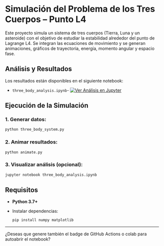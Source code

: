 # Simulación del Problema de los Tres Cuerpos – Punto L4

Este proyecto simula un sistema de tres cuerpos (Tierra, Luna y un asteroide) con el objetivo de estudiar la estabilidad alrededor del punto de Lagrange L4. Se integran las ecuaciones de movimiento y se generan animaciones, gráficos de trayectoria, energía, momento angular y espacio fase.

## Análisis y Resultados

Los resultados están disponibles en el siguiente notebook:

- `three_body_analysis.ipynb`- [![Ver Análisis en Jupyter](https://raw.githubusercontent.com/jupyter/design/master/logos/Badges/nbviewer_badge.svg)](https://nbviewer.jupyter.org/github/isaultirado77/three-body-problem/blob/main/three_body_analysis.ipynb)

## Ejecución de la Simulación

### 1. Generar datos:

```bash
python three_body_system.py
```

### 2. Animar resultados:

```bash
python animate.py
```

### 3. Visualizar análisis (opcional):

```bash
jupyter notebook three_body_analysis.ipynb
```

## Requisitos

* **Python 3.7+**
* Instalar dependencias:

  ```bash
  pip install numpy matplotlib
  ```

---

¿Deseas que genere también el badge de GitHub Actions o colab para autoabrir el notebook?
